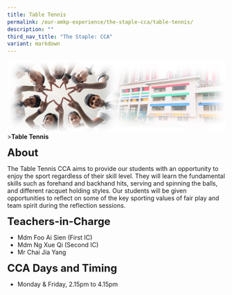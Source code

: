 ```yaml
---
title: Table Tennis
permalink: /our-amkp-experience/the-staple-cca/table-tennis/
description: ""
third_nav_title: "The Staple: CCA"
variant: markdown
---
```

![Sub-banner](/images/sub%20banner.jpg)
&gt;**Table Tennis**

**<font size="5">About</font>**

The Table Tennis CCA aims to provide our students with an opportunity to enjoy the sport regardless of their skill level. They will learn the fundamental skills such as forehand and backhand hits, serving and spinning the balls, and different racquet holding styles. Our students will be given opportunities to reflect on some of the key sporting values of fair play and team spirit during the reflection sessions.

**<font size="5">Teachers-in-Charge</font>**
* Mdm Foo Ai Sien (First IC)
* Mdm Ng Xue Qi (Second IC)
* Mr Chai Jia Yang

**<font size="5">CCA Days and Timing</font>**
* Monday &amp; Friday, 2.15pm to 4.15pm